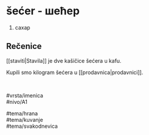 # šećer - шећер

1. сахар

## Rečenice

[[staviti|Stavila]] je dve kašičice šećera u kafu.

Kupili smo kilogram šećera u [[prodavnica|prodavnici]].

<br>

#vrsta/imenica  
#nivo/A1  

#tema/hrana  
#tema/kuvanje  
#tema/svakodnevica  
